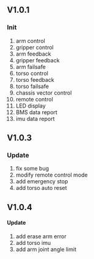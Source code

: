 ## V1.0.1
### Init
1. arm control
2. gripper control
3. arm feedback
4. gripper feedback
5. arm failsafe
6. torso control
7. torso feedback
8. torso failsafe
9. chassis vector control
10. remote control
11. LED display
12. BMS data report
13. imu data report
## V1.0.3
### Update
1. fix some bug
2. modify remote control mode
3. add emergency stop
4. add torso auto reset
## V1.0.4
#### Update
1. add erase arm error
2. add torso imu
3. add arm joint angle limit